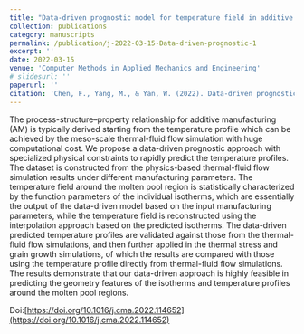 ```yaml
---
title: "Data-driven prognostic model for temperature field in additive manufacturing based on the high-fidelity thermal-fluid flow simulation"
collection: publications
category: manuscripts
permalink: /publication/j-2022-03-15-Data-driven-prognostic-1
excerpt: ''
date: 2022-03-15
venue: 'Computer Methods in Applied Mechanics and Engineering'
# slidesurl: ''
paperurl: ''
citation: 'Chen, F., Yang, M., & Yan, W. (2022). Data-driven prognostic model for temperature field in additive manufacturing based on the high-fidelity thermal-fluid flow simulation. Computer Methods in Applied Mechanics and Engineering, 392, 114652.'
---
```


The process-structure–property relationship for additive manufacturing (AM) is typically derived starting from the temperature profile which can be achieved by the meso-scale thermal-fluid flow simulation with huge computational cost. We propose a data-driven prognostic approach with specialized physical constraints to rapidly predict the temperature profiles. The dataset is constructed from the physics-based thermal-fluid flow simulation results under different manufacturing parameters. The temperature field around the molten pool region is statistically characterized by the function parameters of the individual isotherms, which are essentially the output of the data-driven model based on the input manufacturing parameters, while the temperature field is reconstructed using the interpolation approach based on the predicted isotherms. The data-driven predicted temperature profiles are validated against those from the thermal-fluid flow simulations, and then further applied in the thermal stress and grain growth simulations, of which the results are compared with those using the temperature profile directly from thermal-fluid flow simulations. The results demonstrate that our data-driven approach is highly feasible in predicting the geometry features of the isotherms and temperature profiles around the molten pool regions.

Doi:[https://doi.org/10.1016/j.cma.2022.114652](https://doi.org/10.1016/j.cma.2022.114652)
